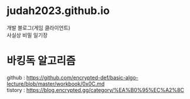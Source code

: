 # judah2023.github.io
개발 블로그(게임 클라이언트)  
사실상 비밀 일기장  
  
# 바킹독 알고리즘  
github : https://github.com/encrypted-def/basic-algo-lecture/blob/master/workbook/0x0C.md  
tistory : https://blog.encrypted.gg/category/%EA%B0%95%EC%A2%8C
